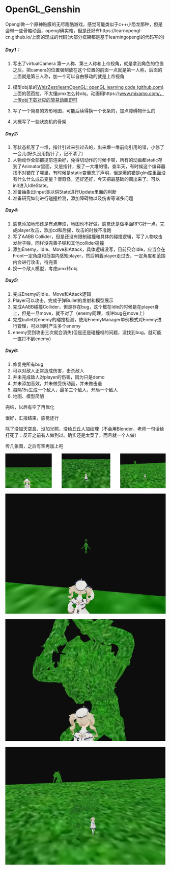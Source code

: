# OpenGL_Genshin

Opengl做一个原神贴膜的无尽跑酷游戏，感觉可能类似于c++小恐龙那种，但是会带一些骨骼动画，opengl确实难，但是还好有https://learnopengl-cn.github.io/上面的现成的代码(大部分框架都是基于learningopengl的代码写的)



##### Day1：

1. 写出了virtualCamera 第一人称、第三人称和上帝视角，就是拿到角色的位置之后，把camera的位置强制放在这个位置的前面一点就是第一人称，后面的上面就是第三人称，加一个可以自由移动的就是上帝视角

2. 模型obj拿的[WhizZest/learnOpenGL: openGL learning code (github.com)](https://github.com/WhizZest/learnOpenGL)上面的芭芭拉，不太懂pmx怎么转obj。动画用https://www.mixamo.com/，上传obj下载对应的简易动画即可

3. 写了一个简易的方形地图，可能后续得换一个长条的，加点障碍物什么的

4. 大概写了一些状态机的骨架

##### Day2:

1. 写状态机写了一堆，指针引过来引过去的，出来爆一堆前向引用的错，小修了一会儿(好久没用指针了，记不清了)
2. 人物动作全部都提前渲染好，免得切动作的时候卡顿，所有的动画都static存到了Animator里面，又是指针，报了一大堆的错。查半天，有时候这个编译器找不对错在了哪里，有时候是static变量忘了声明，但是爆的错是glm库里面没有什么什么成员变量？很奇怪，还好还好，今天把最基础的调出来了。可以init进入IdleState。
3. 准备抽象出Input类以供State进行Update里面的判断
4. 准备研究如何进行碰撞检测，添加障碍物以及伤害等诸多问题

##### Day4:

1. 感觉添加地形还是有点麻烦，地图也不好做，感觉还是做平面RPG好一点，完成player攻击，添加cd和后摇，攻击的时候不准跑
2. 写了AABB Collider，但是还没有限制碰撞和具体的碰撞逻辑，写了人物攻击发射子弹，同样没完善子弹和其他collider碰撞
3. 添加Enemy，Idle、Move和Attack，具体逻辑没写，目前只会Idle，应当会在Front一定角度和范围内感知player，然后朝着player走过去，一定角度和范围内会进行攻击，待完善
4. 换一个敌人模型，考虑pmx转obj

##### Day5:

1. 完成Enemy的Idle、Move和Attack逻辑
2. Player可以攻击，完成子弹Bullet的发射和模型展示
3. 完成AABB碰撞Collider，但是存在bug，这个框在Idle的时候是在player身上，但是一旦move，就不对了（enemy同理，或许bug在move上）
4. 完成bullet对enemy的碰撞检测，使用EnemyManager单例模式对Enemy进行管理，可以同时产生多个enemy
5. enemy受到攻击三次就会消失(但是还是碰撞框的问题，没找到bug，就可能一直打不到enemy)

##### Day6:

1. 修复完所有bug
2. 可以对敌人正常造成伤害，击杀敌人
3. 并未完成敌人对player的伤害，因为只是demo
4. 并未添加音效，并未做受伤动画，并未做击退
5. 每隔15s生成一个敌人，最多三个敌人，开局一个敌人
6. 地图、模型简陋


完结，以后有空了再优化



很好，汇报结束，感觉还行

除了没加天空盒、没加光照、没给丘丘人加纹理（不会用Blender，老师一句话给打死了：反正之前有人做到过。确实还是太菜了，而且就一个人做）

传几张图，之后有空再加上吧

![](https://github.com/wellorbetter/picx-images-hosting/raw/master/image.45ixeulci.webp)

![](https://github.com/wellorbetter/picx-images-hosting/raw/master/image.4xudtjf616.webp)

![](https://github.com/wellorbetter/picx-images-hosting/raw/master/image.231pnqz4rd.webp)

![](https://github.com/wellorbetter/picx-images-hosting/raw/master/image.6bgwxkp44z.webp)

